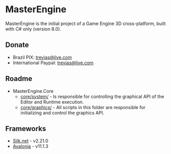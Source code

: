 # MasterEngine
MasterEngine is the initial project of a Game Engine 3D cross-platform, built with C# only (version 8.0).

## Donate
 - Brazil
 PIX: trevias@live.com
 - International
 Paypal: trevias@live.com

## Roadme
* MasterEngine.Core
    - [core/system/](https://github.com/treviasxk/MasterEngine/blob/main/MasterEngine.Core/core/system/) - Is responsible for controlling the graphical API of the Editor and Runtime execution.
    - [core/graphics/](https://github.com/treviasxk/MasterEngine/blob/main/MasterEngine.Core/core/graphics/) - All scripts in this folder are responsible for initializing and control the graphics API.

## Frameworks
* [Silk.net](https://github.com/dotnet/Silk.NET) - v2.21.0
* [Avalonia](https://github.com/AvaloniaUI/Avalonia) - v11.1.3